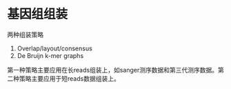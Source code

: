 # 基因组组装
两种组装策略  
   1. Overlap/layout/consensus
   2. De Bruijn k-mer graphs  

第一种策略主要应用在长reads组装上，如sanger测序数据和第三代测序数据。第二种策略主要应用于短reads数据组装上。  

